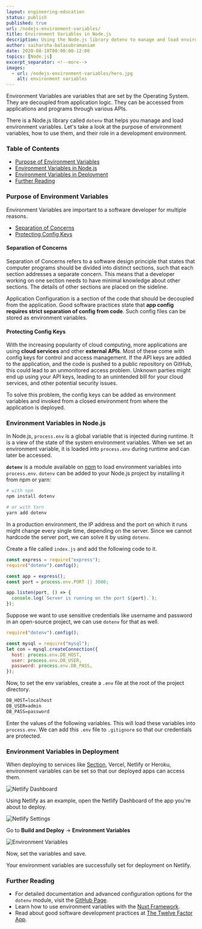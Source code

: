 ```yaml
---
layout: engineering-education
status: publish
published: true
url: /nodejs-environment-variables/
title: Environment Variables in Node.js
description: Using the Node.js library dotenv to manage and load environment variables, we take a look at the purpose of environment variables, how to use them, and their role in a development environment.
author: saiharsha-balasubramaniam
date: 2020-08-10T00:00:00-12:00
topics: [Node.js]
excerpt_separator: <!--more-->
images:
  - url: /nodejs-environment-variables/hero.jpg
    alt: environment variables
---
```



Environment Variables are variables that are set by the Operating System. They are decoupled from application logic. They can be accessed from applications and programs through various APIs.
<!--more-->

There is a Node.js library called `dotenv` that helps you manage and load environment variables. Let's take a look at the purpose of environment variables, how to use them, and their role in a development environment.

### Table of Contents

- [Purpose of Environment Variables](#purpose-of-environment-variables)
- [Environment Variables in Node.js](#environment-variables-in-nodejs)
- [Environment Variables in Deployment](#environment-variables-in-deployment)
- [Further Reading](#further-reading)

### Purpose of Environment Variables

Environment Variables are important to a software developer for multiple reasons.

- [Separation of Concerns](#separation-of-concerns)
- [Protecting Config Keys](#protecting-config-keys)

#### Separation of Concerns
Separation of Concerns refers to a software design principle that states that computer programs should be divided into distinct sections, such that each section addresses a separate concern. This means that a developer working on one section needs to have minimal knowledge about other sections. The details of other sections are placed on the sideline.

Application Configuration is a section of the code that should be decoupled from the application. Good software practices state that **app config requires strict separation of config from code**. Such config files can be stored as environment variables.

#### Protecting Config Keys
With the increasing popularity of cloud computing, more applications are using **cloud services** and other **external APIs**. Most of these come with config keys for control and access management. If the API keys are added to the application, and the code is pushed to a public repository on GitHub, this could lead to an unmonitored access problem. Unknown parties might end up using your API keys, leading to an unintended bill for your cloud services, and other potential security issues.

To solve this problem, the config keys can be added as environment variables and invoked from a closed environment from where the application is deployed.

### Environment Variables in Node.js
In Node.js, `process.env` is a global variable that is injected during runtime. It is a view of the state of the system environment variables. When we set an environment variable, it is loaded into `process.env` during runtime and can later be accessed.

**`dotenv`** is a module available on [npm](https://www.npmjs.com/package/dotenv) to load environment variables into `process.env`. `dotenv` can be added to your Node.js project by installing it from npm or yarn:

```sh
# with npm
npm install dotenv

# or with Yarn
yarn add dotenv
```

In a production environment, the IP address and the port on which it runs might change every single time, depending on the server. Since we cannot hardcode the server port, we can solve it by using `dotenv`.

Create a file called `index.js` and add the following code to it.

```js
const express = require("express");
require("dotenv").config();

const app = express();
const port = process.env.PORT || 3000;

app.listen(port, () => {
  console.log(`Server is running on the port ${port}.`);
});
```

Suppose we want to use sensitive credentials like username and password in an open-source project, we can use `dotenv` for that as well.

```js
require("dotenv").config();

const mysql = require("mysql");
let con = mysql.createConnection({
  host: process.env.DB_HOST,
  user: process.env.DB_USER,
  password: process.env.DB_PASS,
});
```

Now, to set the env variables, create a `.env` file at the root of the project directory.

```txt
DB_HOST=localhost
DB_USER=admin
DB_PASS=password
```

Enter the values of the following variables. This will load these variables into `process.env`.
We can add this `.env` file to `.gitignore` so that our credentials are protected.

### Environment Variables in Deployment
When deploying to services like [Section](/modules/node-js), Vercel, Netlify or Heroku, environment variables can be set so that our deployed apps can access them.

![Netlify Dashboard](/nodejs-environment-variables/netlify-dash.png)

Using Netlify as an example, open the Netlify Dashboard of the app you're about to deploy.

![Netlify Settings](/nodejs-environment-variables/env-vars.png)

Go to **Build and Deploy** -> **Environment Variables**

![Environment Variables](/nodejs-environment-variables/set-vars.png)

Now, set the variables and save.

Your environment variables are successfully set for deployment on Netlify.

### Further Reading

- For detailed documentation and advanced configuration options for the `dotenv` module, visit the [GitHub Page](https://github.com/motdotla/dotenv).
- Learn how to use environment variables with the [Nuxt Framework](https://nuxtjs.org/api/configuration-env/).
- Read about good software development practices at [The Twelve Factor App](https://12factor.net/).
